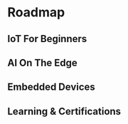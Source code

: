 # Roadmap

## IoT For Beginners

## AI On The Edge

## Embedded Devices

## Learning & Certifications